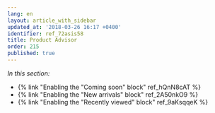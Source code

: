 ```yaml
---
lang: en
layout: article_with_sidebar
updated_at: '2018-03-26 16:17 +0400'
identifier: ref_72asis58
title: Product Advisor
order: 215
published: true
---
```

_In this section:_
   
   * {% link "Enabling the &quot;Coming soon&quot; block" ref_hQnN8cAT %}
   * {% link "Enabling the &quot;New arrivals&quot; block" ref_2A50nkO9 %}
   * {% link "Enabling the &quot;Recently viewed&quot; block" ref_9aKsqqeK %}
